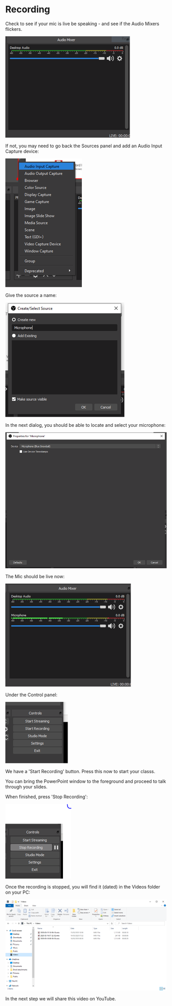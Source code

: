 # Recording

Check to see if your mic is live be speaking - and see if the Audio Mixers flickers.

![](img/41.png)

If not, you may need to go back the Sources panel and add an Audio Input Capture device:

![](img/42.png)

Give the source a name:

![](img/43.png)

In the next dialog, you should be able to locate and select your microphone:

![](img/44.png)

The Mic should be live now:

![](img/45.png)


Under the Control panel:

![](img/46.png)


We have a 'Start Recording' button. Press this now to start your classs. 

You can bring the PowerPoint window to the foreground and proceed to talk through your slides.

When finished, press 'Stop Recording':

![](img/47.png)

Once the recording is stopped, you will find it (dated) in the Videos folder on your PC:

![](img/48.png)

In the next step we will share this video on YouTube.